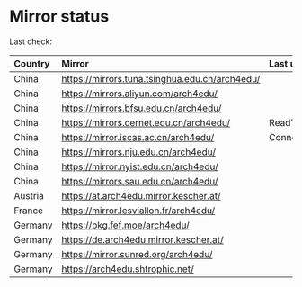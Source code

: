 <script src="./time.js"></script>
# Mirror status
Last check: <script type="text/javascript">localize(1748698304.1628);</script>

|Country|Mirror|Last update|
|:------|:-----|:----------|
|China|https://mirrors.tuna.tsinghua.edu.cn/arch4edu/|<script type="text/javascript">localize(1748673856);</script>|
|China|https://mirrors.aliyun.com/arch4edu/|<script type="text/javascript">localize(1748630905);</script>|
|China|https://mirrors.bfsu.edu.cn/arch4edu/|<script type="text/javascript">localize(1748673856);</script>|
|China|https://mirrors.cernet.edu.cn/arch4edu/|ReadTimeout|
|China|https://mirror.iscas.ac.cn/arch4edu/|ConnectionError|
|China|https://mirrors.nju.edu.cn/arch4edu/|<script type="text/javascript">localize(1748588099);</script>|
|China|https://mirror.nyist.edu.cn/arch4edu/|<script type="text/javascript">localize(1748673856);</script>|
|China|https://mirrors.sau.edu.cn/arch4edu/|<script type="text/javascript">localize(1731653531);</script>|
|Austria|https://at.arch4edu.mirror.kescher.at/|<script type="text/javascript">localize(1748673856);</script>|
|France|https://mirror.lesviallon.fr/arch4edu/|<script type="text/javascript">localize(1748630905);</script>|
|Germany|https://pkg.fef.moe/arch4edu/|<script type="text/javascript">localize(1748673856);</script>|
|Germany|https://de.arch4edu.mirror.kescher.at/|<script type="text/javascript">localize(1748673856);</script>|
|Germany|https://mirror.sunred.org/arch4edu/|<script type="text/javascript">localize(1748673856);</script>|
|Germany|https://arch4edu.shtrophic.net/|<script type="text/javascript">localize(1748630905);</script>|

<script src="./tablefilter/tablefilter.js"></script>
<script src="./table.js"></script>